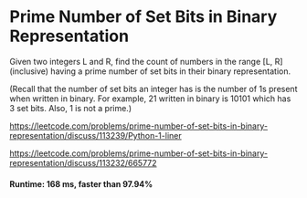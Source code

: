# Prime Number of Set Bits in Binary Representation

Given two integers L and R, find the count of numbers in the range [L, R] (inclusive) having a prime number of set bits in their binary representation.

(Recall that the number of set bits an integer has is the number of 1s present when written in binary. For example, 21 written in binary is 10101 which has 3 set bits. Also, 1 is not a prime.)

https://leetcode.com/problems/prime-number-of-set-bits-in-binary-representation/discuss/113239/Python-1-liner

https://leetcode.com/problems/prime-number-of-set-bits-in-binary-representation/discuss/113232/665772

#### Runtime: 168 ms, faster than 97.94%
